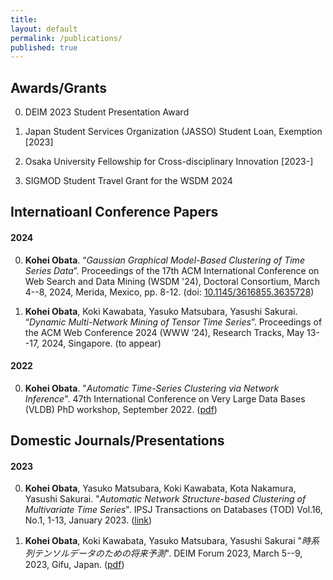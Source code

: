 ```yaml
---
title:
layout: default
permalink: /publications/
published: true
---
```


## Awards/Grants
0. DEIM 2023 Student Presentation Award

1. Japan Student Services Organization (JASSO) Student Loan, Exemption [2023]

2. Osaka University Fellowship for Cross-disciplinary Innovation [2023-]

3. SIGMOD Student Travel Grant for the WSDM 2024
<!-- {: reversed="reversed"} -->

## Internatioanl Conference Papers

#### 2024
0. **Kohei Obata**. “*Gaussian Graphical Model-Based Clustering of Time Series Data*”. Proceedings of the 17th ACM International Conference on Web Search and Data Mining (WSDM '24), Doctoral Consortium, March 4--8, 2024, Merida, Mexico, pp. 8-12. (doi: [10.1145/3616855.3635728](https://doi.org/10.1145/3616855.3635728))

1. **Kohei Obata**, Koki Kawabata, Yasuko Matsubara, Yasushi Sakurai. “*Dynamic Multi-Network Mining of Tensor Time Series*”. Proceedings of the ACM Web Conference 2024 (WWW ’24), Research Tracks, May 13--17, 2024, Singapore. (to appear)
<!-- (doi: [coming soon](https://doi.org/), [github](https://github.com/KoheiObata/DMM)) -->


#### 2022
0. **Kohei Obata**. "*Automatic Time-Series Clustering via Network Inference*". 47th International Conference on Very Large Data Bases (VLDB) PhD workshop, September 2022. ([pdf](https://ceur-ws.org/Vol-3186/paper_6.pdf))


## Domestic Journals/Presentations

#### 2023

0. **Kohei Obata**, Yasuko Matsubara, Koki Kawabata, Kota Nakamura, Yasushi Sakurai. "*Automatic Network Structure-based Clustering of Multivariate Time Series*". IPSJ Transactions on Databases (TOD) Vol.16, No.1, 1-13, January 2023. ([link](https://ipsj.ixsq.nii.ac.jp/ej/?action=pages_view_main&active_action=repository_view_main_item_detail&item_id=223471&item_no=1&page_id=13&block_id=81))

1. **Kohei Obata**, Koki Kawabata, Yasuko Matsubara, Yasushi Sakurai "*時系列テンソルデータのための将来予測*". DEIM Forum 2023, March 5--9, 2023, Gifu, Japan. ([pdf](https://proceedings-of-deim.github.io/DEIM2023/2b-2-2.pdf))



